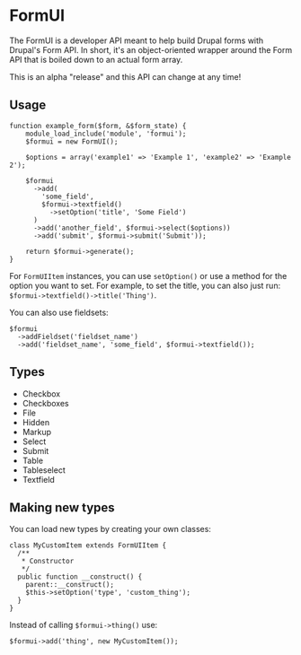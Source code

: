 # FormUI

The FormUI is a developer API meant to help build Drupal forms with Drupal's Form API. In short, it's an object-oriented wrapper around the Form API that is boiled down to an actual form array.

This is an alpha "release" and this API can change at any time!

## Usage

    function example_form($form, &$form_state) {
        module_load_include('module', 'formui');
        $formui = new FormUI();

        $options = array('example1' => 'Example 1', 'example2' => 'Example 2');

        $formui
          ->add(
            'some_field',
            $formui->textfield()
              ->setOption('title', 'Some Field')
          )
          ->add('another_field', $formui->select($options))
          ->add('submit', $formui->submit('Submit'));

        return $formui->generate();
    }

For `FormUIItem` instances, you can use `setOption()` or use a method for the option you want to set. For example, to set the title, you can also just run: `$formui->textfield()->title('Thing')`.

You can also use fieldsets:

    $formui
      ->addFieldset('fieldset_name')
      ->add('fieldset_name', 'some_field', $formui->textfield());

## Types

* Checkbox
* Checkboxes
* File
* Hidden
* Markup
* Select
* Submit
* Table
* Tableselect
* Textfield

## Making new types

You can load new types by creating your own classes:

    class MyCustomItem extends FormUIItem {
      /**
       * Constructor
       */
      public function __construct() {
        parent::__construct();
        $this->setOption('type', 'custom_thing');
      }
    }

Instead of calling `$formui->thing()` use:

    $formui->add('thing', new MyCustomItem());
